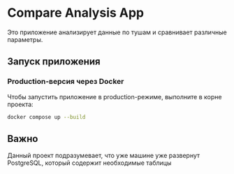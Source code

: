 # Compare Analysis App

Это приложение анализирует данные по тушам и сравнивает различные параметры.

## Запуск приложения

### Production-версия через Docker

Чтобы запустить приложение в production-режиме, выполните в корне проекта:

```bash
docker compose up --build
```

## Важно

Данный проект подразумевает, что уже машине уже развернут PostgreSQL, который содержит необходимые таблицы
